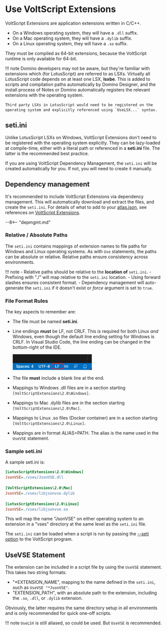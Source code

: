 # Use VoltScript Extensions

VoltScript Extensions are application extensions written in C/C++. 
  
  - On a Windows operating system, they will have a `.dll` suffix. 
  - On a Mac operating system, they will have a `.dylib` suffix.  
  - On a Linux operating system, they will have a `.so` suffix. 

They must be compiled as 64-bit extensions, because the VoltScript runtime is only available for 64-bit.

!!! note
    Domino developers may not be aware, but they're familiar with extensions which (for LotusScript) are referred to as LSXs. Virtually all LotusScript code depends on at least one LSX, **lsxbe**. This is added to scripts and compilation paths automatically by Domino Designer, and the install process of Notes or Domino automatically registers the relevant extensions with the operating system.

    Third party LSXs in LotusScript would need to be registered on the operating system and explicitly referenced using `UseLSX...` syntax.

## seti.ini

Unlike LotusScript LSXs on Windows, VoltScript Extensions don't need to be registered with the operating system explicitly. They can be lazy-loaded at compile-time, either with a literal path or referenced in a **seti.ini** file. The latter is the recommended best practice.

If you are using VoltScript Dependency Management, the `seti.ini` will be created automatically for you. If not, you will need to create it manually.

## Dependency management

It's recommended to include VoltScript Extensions via dependency management. This will automatically download and extract the files, and create the `seti.ini`. For details of what to add to your [atlas.json](../archipelago/atlas.md), see references on [VoltScript Extensions](../../references/vses.md).

--8<-- "depmgmt.md"

### Relative / Absolute Paths

The `seti.ini` contains mappings of extension names to file paths for Windows and Linux operating systems. As with `Use` statements, the paths can be absolute or relative. Relative paths ensure consistency across environments.

!!! note
    - Relative paths should be relative to the **location of** `seti.ini`.
    - Prefixing with "./" will map relative to the `seti.ini` location.
    - Using forward slashes ensures consistent format.
    - Dependency management will auto-generate the `seti.ini` if it doesn't exist or _force_ argument is set to `true`.

### File Format Rules

The key aspects to remember are:

- The file must be named **seti.ini**.
- Line endings **must** be LF, not CRLF. This is required for both Linux _and_ Windows, even though the default line ending setting for Windows is CRLF. In Visual Studio Code, the line ending can be changed in the bottom-right of the IDE. 

    ![seti.ini](../../assets/images/seti.png)

- The file **must** include a blank line at the end.
- Mappings to Windows .dll files are in a section starting `[VoltScriptExtensions\2.0\Windows]`.
- Mappings to Mac .dylib files are in the section starting `[VoltScriptExtensions\2.0\Mac]`.
- Mappings to Linux .so files (Docker container) are in a section starting `[VoltScriptExtensions\2.0\Linux]`.
- Mappings are in format ALIAS=PATH. The alias is the name used in the `UseVSE` statement.

### Sample seti.ini

A sample seti.ini is:

```ini
[LotusScriptExtensions\2.0\Windows]
JsonVSE=./vses/JsonVSE.dll

[VoltScriptExtensions\2.0\Mac]
JsonVSE=./vses/libjsonvse.dylib

[LotusScriptExtensions\2.0\Linux]
JsonVSE=./vses/libjsonvse.so

```

This will map the name "JsonVSE" on either operating system to an extension in a "vses" directory at the same level as the `seti.ini` file.

The `seti.ini` can be loaded when a script is run by passing the [--seti option](../running/voltscript.md#options-available) to the VoltScript program.

## UseVSE Statement

The extension can be included in a script file by using the `UseVSE` statement. This takes two string formats:

- "*EXTENSION_NAME", mapping to the name defined in the `seti.ini`, such as `UseVSE "*JsonVSE"`.
- "EXTENSION_PATH", with an absolute path to the extension, including the `.so`, `.dll`, or `.dylib` extension.

Obviously, the latter requires the same directory setup in all environments and is only recommended for quick one-off scripts.

!!! note
    `UseLSX` is still aliased, so could be used. But `UseVSE` is recommended.
